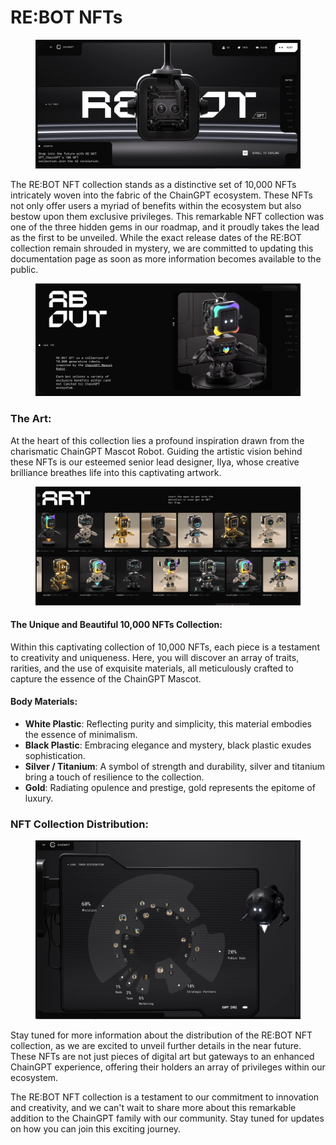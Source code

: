 # RE:BOT NFTs

<figure><img src="../.gitbook/assets/image (6).png" alt=""><figcaption></figcaption></figure>

The RE:BOT NFT collection stands as a distinctive set of 10,000 NFTs intricately woven into the fabric of the ChainGPT ecosystem. These NFTs not only offer users a myriad of benefits within the ecosystem but also bestow upon them exclusive privileges. This remarkable NFT collection was one of the three hidden gems in our roadmap, and it proudly takes the lead as the first to be unveiled. While the exact release dates of the RE:BOT collection remain shrouded in mystery, we are committed to updating this documentation page as soon as more information becomes available to the public.

<figure><img src="../.gitbook/assets/image (7).png" alt=""><figcaption></figcaption></figure>

### **The Art:**

At the heart of this collection lies a profound inspiration drawn from the charismatic ChainGPT Mascot Robot. Guiding the artistic vision behind these NFTs is our esteemed senior lead designer, Ilya, whose creative brilliance breathes life into this captivating artwork.

<figure><img src="../.gitbook/assets/image (8).png" alt=""><figcaption></figcaption></figure>

#### **The Unique and Beautiful 10,000 NFTs Collection:**

Within this captivating collection of 10,000 NFTs, each piece is a testament to creativity and uniqueness. Here, you will discover an array of traits, rarities, and the use of exquisite materials, all meticulously crafted to capture the essence of the ChainGPT Mascot.

#### **Body Materials:**

* **White Plastic**: Reflecting purity and simplicity, this material embodies the essence of minimalism.
* **Black Plastic**: Embracing elegance and mystery, black plastic exudes sophistication.
* **Silver / Titanium**: A symbol of strength and durability, silver and titanium bring a touch of resilience to the collection.
* **Gold**: Radiating opulence and prestige, gold represents the epitome of luxury.

### **NFT Collection Distribution:**

<figure><img src="../.gitbook/assets/image (9).png" alt=""><figcaption></figcaption></figure>

&#x20;Stay tuned for more information about the distribution of the RE:BOT NFT collection, as we are excited to unveil further details in the near future. These NFTs are not just pieces of digital art but gateways to an enhanced ChainGPT experience, offering their holders an array of privileges within our ecosystem.

The RE:BOT NFT collection is a testament to our commitment to innovation and creativity, and we can't wait to share more about this remarkable addition to the ChainGPT family with our community. Stay tuned for updates on how you can join this exciting journey.
